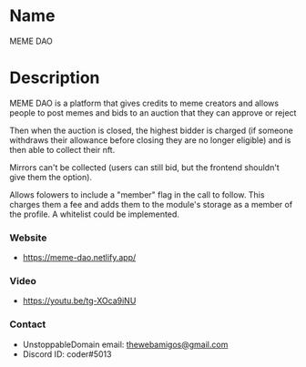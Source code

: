 # Name

MEME DAO

# Description

MEME DAO is a platform that gives credits to meme creators and allows people to post memes and bids to an auction that they can approve or reject

Then when the auction is closed, the highest bidder is charged (if someone withdraws their allowance before closing they are no longer eligible) and is then able to collect their nft.

Mirrors can't be collected (users can still bid, but the frontend shouldn't give them the option).

Allows folowers to include a "member" flag in the call to follow. This charges them a fee and adds them to the module's storage as a member of the profile. A whitelist could be implemented.

### Website

- https://meme-dao.netlify.app/

### Video

- https://youtu.be/tg-XOca9iNU

### Contact

- UnstoppableDomain email: thewebamigos@gmail.com
- Discord ID: coder#5013

